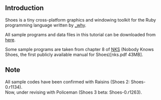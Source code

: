 Introduction
------------

Shoes is a tiny cross-platform graphics and windowing toolkit for the Ruby programming language written by [\_why](http://en.wikipedia.org/wiki/Why_the_lucky_stiff).

All sample programs and data files in this tutorial can be downloaded from [here](http://github.com/ashbb/shoes_tutorial/tree/master).

Some sample programs are taken from chapter 8 of [NKS](http://github.com/shoes/shoes/downloads) (Nobody Knows Shoes, the first publicly available manual for Shoes)[nks.pdf 43MB].
 

Note
----
All sample codes have been confirmed with Raisins (Shoes 2: Shoes-0.r1134).   
Now, under revising with Policeman (Shoes 3 beta: Shoes-0.r1263).
